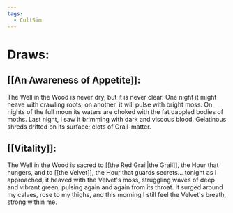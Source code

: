 ```yaml
---
tags:
  - CultSim
---
```

# Draws:
## [[An Awareness of Appetite]]:
The Well in the Wood is never dry, but it is never clear. One night it might heave with crawling roots; on another, it will pulse with bright moss. On nights of the full moon its waters are choked with the fat dappled bodies of moths. Last night, I saw it brimming with dark and viscous blood. Gelatinous shreds drifted on its surface; clots of Grail-matter.
## [[Vitality]]:
The Well in the Wood is sacred to [[the Red Grail|the Grail]], the Hour that hungers, and to [[the Velvet]], the Hour that guards secrets... tonight as I approached, it heaved with the Velvet's moss, struggling waves of deep and vibrant green, pulsing again and again from its throat. It surged around my calves, rose to my thighs, and this morning I still feel the Velvet's breath, strong within me.
